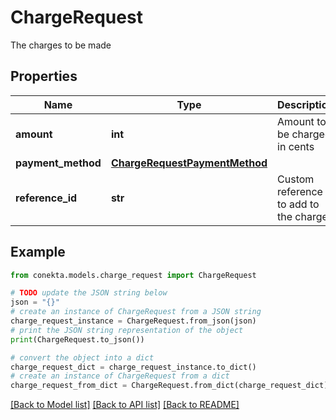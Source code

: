 # ChargeRequest

The charges to be made

## Properties

Name | Type | Description | Notes
------------ | ------------- | ------------- | -------------
**amount** | **int** | Amount to be charged in cents | [optional] 
**payment_method** | [**ChargeRequestPaymentMethod**](ChargeRequestPaymentMethod.md) |  | 
**reference_id** | **str** | Custom reference to add to the charge | [optional] 

## Example

```python
from conekta.models.charge_request import ChargeRequest

# TODO update the JSON string below
json = "{}"
# create an instance of ChargeRequest from a JSON string
charge_request_instance = ChargeRequest.from_json(json)
# print the JSON string representation of the object
print(ChargeRequest.to_json())

# convert the object into a dict
charge_request_dict = charge_request_instance.to_dict()
# create an instance of ChargeRequest from a dict
charge_request_from_dict = ChargeRequest.from_dict(charge_request_dict)
```
[[Back to Model list]](../README.md#documentation-for-models) [[Back to API list]](../README.md#documentation-for-api-endpoints) [[Back to README]](../README.md)


